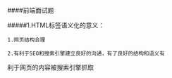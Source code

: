 ####前端面试题

#####1.HTML标签语义化的意义：

    1.网页结构合理

    2.有利于SEO和搜索引擎建立良好的沟通，有了良好的结构和语义有
利于网页的内容被搜索引擎抓取
    